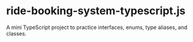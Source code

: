 # ride-booking-system-typescript.js
 A mini TypeScript project to practice interfaces, enums, type aliases, and classes.
